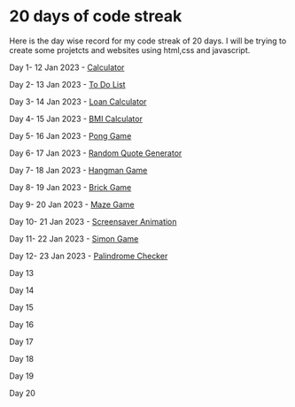 
# 20 days of code streak
Here is the day wise record for my code streak of 20 days. I will be trying to create some projetcts and websites using html,css and javascript.


  Day 1- 12 Jan 2023 -  [Calculator](https://github.com/ojas1711/20DayscodeStreak/tree/main/Day%201)

 Day 2- 13 Jan 2023 -  [To Do List](https://github.com/ojas1711/20DayscodeStreak/tree/main/Day%202)

 Day 3- 14 Jan 2023 - [Loan Calculator](https://github.com/ojas1711/20DayscodeStreak/tree/main/Day%203)

 Day 4- 15 Jan 2023 - [BMI Calculator](https://github.com/ojas1711/20DayscodeStreak/tree/main/Day%204)

 Day 5- 16 Jan 2023 - [Pong Game](https://github.com/ojas1711/20DayscodeStreak/tree/main/Day%205)

 Day 6- 17 Jan 2023 - [Random Quote Generator](https://github.com/ojas1711/20DayscodeStreak/tree/main/Day%206)

 Day 7- 18 Jan 2023 - [Hangman Game](https://github.com/ojas1711/20DayscodeStreak/tree/main/Day%207)
 
 Day 8- 19 Jan 2023 - [Brick Game](https://github.com/ojas1711/20DayscodeStreak/tree/main/Day%208)
 
 Day 9- 20 Jan 2023 - [Maze Game](https://github.com/ojas1711/20DayscodeStreak/tree/main/Day%209)
 
 Day 10- 21 Jan 2023 - [Screensaver Animation](https://github.com/ojas1711/20DayscodeStreak/tree/main/Day%2010)
 
 Day 11- 22 Jan 2023 - [Simon Game](https://github.com/ojas1711/20DayscodeStreak/tree/main/Day%2011)
 
 Day 12- 23 Jan 2023 - [Palindrome Checker](https://github.com/ojas1711/20DayscodeStreak/tree/main/Day%2012)
 
 Day 13
 
 Day 14
 
 Day 15
 
 Day 16
 
 Day 17
 
 Day 18
 
 Day 19
 
 Day 20

